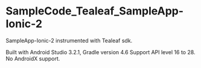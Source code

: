 # SampleCode_Tealeaf_SampleApp-Ionic-2
SampleApp-Ionic-2 instrumented with Tealeaf sdk.

Built with Android Studio 3.2.1, Gradle version 4.6
Support API level 16 to 28.
No AndroidX support.
